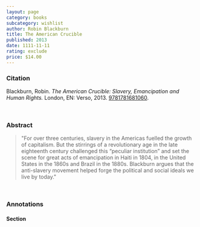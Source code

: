 ```yaml
---
layout: page
category: books
subcategory: wishlist
author: Robin Blackburn
title: The American Crucible
published: 2013
date: 1111-11-11
rating: exclude
price: $14.00
---
```


### Citation

Blackburn, Robin. *The American Crucible: Slavery, Emancipation and Human Rights.* London, EN: Verso, 2013. [9781781681060](https://www.versobooks.com/en-ca/products/2190-the-american-crucible).

<br>

### Abstract

> "For over three centuries, slavery in the Americas fuelled the growth of capitalism. But the stirrings of a revolutionary age in the late eighteenth century challenged this “peculiar institution” and set the scene for great acts of emancipation in Haiti in 1804, in the United States in the 1860s and Brazil in the 1880s. Blackburn argues that the anti-slavery movement helped forge the political and social ideals we live by today."

<br>

### Annotations

#### Section

<br>
